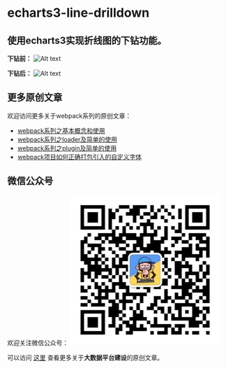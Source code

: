 # echarts3-line-drilldown
## 使用echarts3实现折线图的下钻功能。
**下钻前：**
![Alt text](./demo1.png)

**下钻后：**
![Alt text](./demo2.png)

## 更多原创文章

欢迎访问更多关于webpack系列的原创文章：

- [webpack系列之基本概念和使用](https://mp.weixin.qq.com/s?__biz=MzAwMjk5NTY3Mw==&mid=2247483975&idx=1&sn=be8d64c01eb499ada0630036274c551e&chksm=9ac0a6f1adb72fe7fc8e875f6c99ccfd1e29c29f4d93c35f8e3f615909c5aa7ef68764d39171&token=98312954&lang=zh_CN#rd)
- [webpack系列之loader及简单的使用](https://mp.weixin.qq.com/s?__biz=MzAwMjk5NTY3Mw==&mid=2247483986&idx=1&sn=bcf31842880d5c29710eee2196a6d09a&chksm=9ac0a6e4adb72ff21b3dfda61c726c17d415a981a14bb697b233f5ff0821fc8591db2f9d7f1b&token=2041253299&lang=zh_CN#rd)
- [webpack系列之plugin及简单的使用](https://mp.weixin.qq.com/s?__biz=MzAwMjk5NTY3Mw==&mid=2247483993&idx=1&sn=237e9a01920844c3376e6b725c69b220&chksm=9ac0a6efadb72ff9f51a18011c5481201ebfef64245d8770e293834776380b3dfece790fd128&token=2041253299&lang=zh_CN#rd)
- [webpack项目如何正确打包引入的自定义字体](https://mp.weixin.qq.com/s?__biz=MzAwMjk5NTY3Mw==&mid=2247483962&idx=1&sn=481f6697b9542107aaeaa2af90b8a620&chksm=9ac0a68cadb72f9a5d675e6cf03a341a7800d18ab7ab32cedebabae15338acf83996aa9f55de&token=2041253299&lang=zh_CN#rd)

## 微信公众号

欢迎关注微信公众号：
![Alt text](./QrCode.jpeg)

可以访问 [这里](https://mp.weixin.qq.com/mp/appmsgalbum?action=getalbum&album_id=1410124501450571776&__biz=MzAwMjk5NTY3Mw==#wechat_redirect) 查看更多关于**大数据平台建设**的原创文章。




